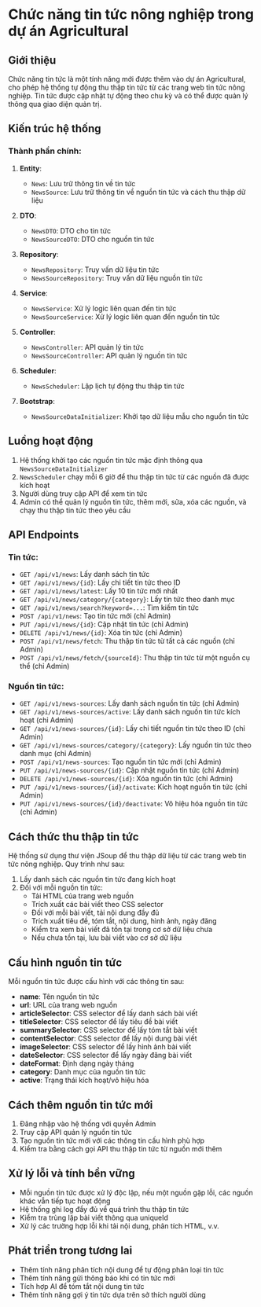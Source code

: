 # Chức năng tin tức nông nghiệp trong dự án Agricultural

## Giới thiệu

Chức năng tin tức là một tính năng mới được thêm vào dự án Agricultural, cho phép hệ thống tự động thu thập tin tức từ các trang web tin tức nông nghiệp. Tin tức được cập nhật tự động theo chu kỳ và có thể được quản lý thông qua giao diện quản trị.

## Kiến trúc hệ thống

### Thành phần chính:

1. **Entity**:
   - `News`: Lưu trữ thông tin về tin tức
   - `NewsSource`: Lưu trữ thông tin về nguồn tin tức và cách thu thập dữ liệu

2. **DTO**:
   - `NewsDTO`: DTO cho tin tức
   - `NewsSourceDTO`: DTO cho nguồn tin tức

3. **Repository**:
   - `NewsRepository`: Truy vấn dữ liệu tin tức
   - `NewsSourceRepository`: Truy vấn dữ liệu nguồn tin tức

4. **Service**:
   - `NewsService`: Xử lý logic liên quan đến tin tức
   - `NewsSourceService`: Xử lý logic liên quan đến nguồn tin tức

5. **Controller**:
   - `NewsController`: API quản lý tin tức
   - `NewsSourceController`: API quản lý nguồn tin tức

6. **Scheduler**:
   - `NewsScheduler`: Lập lịch tự động thu thập tin tức

7. **Bootstrap**:
   - `NewsSourceDataInitializer`: Khởi tạo dữ liệu mẫu cho nguồn tin tức

## Luồng hoạt động

1. Hệ thống khởi tạo các nguồn tin tức mặc định thông qua `NewsSourceDataInitializer`
2. `NewsScheduler` chạy mỗi 6 giờ để thu thập tin tức từ các nguồn đã được kích hoạt
3. Người dùng truy cập API để xem tin tức
4. Admin có thể quản lý nguồn tin tức, thêm mới, sửa, xóa các nguồn, và chạy thu thập tin tức theo yêu cầu

## API Endpoints

### Tin tức:

- `GET /api/v1/news`: Lấy danh sách tin tức
- `GET /api/v1/news/{id}`: Lấy chi tiết tin tức theo ID
- `GET /api/v1/news/latest`: Lấy 10 tin tức mới nhất
- `GET /api/v1/news/category/{category}`: Lấy tin tức theo danh mục
- `GET /api/v1/news/search?keyword=...`: Tìm kiếm tin tức
- `POST /api/v1/news`: Tạo tin tức mới (chỉ Admin)
- `PUT /api/v1/news/{id}`: Cập nhật tin tức (chỉ Admin)
- `DELETE /api/v1/news/{id}`: Xóa tin tức (chỉ Admin)
- `POST /api/v1/news/fetch`: Thu thập tin tức từ tất cả các nguồn (chỉ Admin)
- `POST /api/v1/news/fetch/{sourceId}`: Thu thập tin tức từ một nguồn cụ thể (chỉ Admin)

### Nguồn tin tức:

- `GET /api/v1/news-sources`: Lấy danh sách nguồn tin tức (chỉ Admin)
- `GET /api/v1/news-sources/active`: Lấy danh sách nguồn tin tức kích hoạt (chỉ Admin)
- `GET /api/v1/news-sources/{id}`: Lấy chi tiết nguồn tin tức theo ID (chỉ Admin)
- `GET /api/v1/news-sources/category/{category}`: Lấy nguồn tin tức theo danh mục (chỉ Admin)
- `POST /api/v1/news-sources`: Tạo nguồn tin tức mới (chỉ Admin)
- `PUT /api/v1/news-sources/{id}`: Cập nhật nguồn tin tức (chỉ Admin)
- `DELETE /api/v1/news-sources/{id}`: Xóa nguồn tin tức (chỉ Admin)
- `PUT /api/v1/news-sources/{id}/activate`: Kích hoạt nguồn tin tức (chỉ Admin)
- `PUT /api/v1/news-sources/{id}/deactivate`: Vô hiệu hóa nguồn tin tức (chỉ Admin)

## Cách thức thu thập tin tức

Hệ thống sử dụng thư viện JSoup để thu thập dữ liệu từ các trang web tin tức nông nghiệp. Quy trình như sau:

1. Lấy danh sách các nguồn tin tức đang kích hoạt
2. Đối với mỗi nguồn tin tức:
   - Tải HTML của trang web nguồn
   - Trích xuất các bài viết theo CSS selector
   - Đối với mỗi bài viết, tải nội dung đầy đủ
   - Trích xuất tiêu đề, tóm tắt, nội dung, hình ảnh, ngày đăng
   - Kiểm tra xem bài viết đã tồn tại trong cơ sở dữ liệu chưa
   - Nếu chưa tồn tại, lưu bài viết vào cơ sở dữ liệu

## Cấu hình nguồn tin tức

Mỗi nguồn tin tức được cấu hình với các thông tin sau:

- **name**: Tên nguồn tin tức
- **url**: URL của trang web nguồn
- **articleSelector**: CSS selector để lấy danh sách bài viết
- **titleSelector**: CSS selector để lấy tiêu đề bài viết
- **summarySelector**: CSS selector để lấy tóm tắt bài viết
- **contentSelector**: CSS selector để lấy nội dung bài viết
- **imageSelector**: CSS selector để lấy hình ảnh bài viết
- **dateSelector**: CSS selector để lấy ngày đăng bài viết
- **dateFormat**: Định dạng ngày tháng
- **category**: Danh mục của nguồn tin tức
- **active**: Trạng thái kích hoạt/vô hiệu hóa

## Cách thêm nguồn tin tức mới

1. Đăng nhập vào hệ thống với quyền Admin
2. Truy cập API quản lý nguồn tin tức
3. Tạo nguồn tin tức mới với các thông tin cấu hình phù hợp
4. Kiểm tra bằng cách gọi API thu thập tin tức từ nguồn mới thêm

## Xử lý lỗi và tính bền vững

- Mỗi nguồn tin tức được xử lý độc lập, nếu một nguồn gặp lỗi, các nguồn khác vẫn tiếp tục hoạt động
- Hệ thống ghi log đầy đủ về quá trình thu thập tin tức
- Kiểm tra trùng lặp bài viết thông qua uniqueId
- Xử lý các trường hợp lỗi khi tải nội dung, phân tích HTML, v.v.

## Phát triển trong tương lai

- Thêm tính năng phân tích nội dung để tự động phân loại tin tức
- Thêm tính năng gửi thông báo khi có tin tức mới
- Tích hợp AI để tóm tắt nội dung tin tức
- Thêm tính năng gợi ý tin tức dựa trên sở thích người dùng 